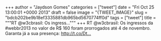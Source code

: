 
+++
author = "Jaydson Gomes"
categories = ["tweet"]
date = "Fri Oct 25 13:00:01 +0000 2013"
draft = false
image = "{TWEET_IMAGE}"
slug = "bdcb202be9b18ef3335881db965bd5670774ff0d"
tags = ["tweet"]
title = """RT @w3cbrasil: Os ingress..."""
+++
RT @w3cbrasil: Os ingressos da #webbr2013 no valor de R$ 160 foram prorrogados até 4 de novembro. Garanta já a sua presença: http://t.co/Dt…

